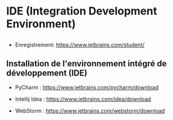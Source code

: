 # IDE (Integration Development Environment)

## 

* Enregistrement: https://www.jetbrains.com/student/


## Installation de l'environnement intégré de développement (IDE)

* PyCharm : https://www.jetbrains.com/pycharm/download

* Intellij Idea : https://www.jetbrains.com/idea/download

* WebStorm : https://www.jetbrains.com/webstorm/download


